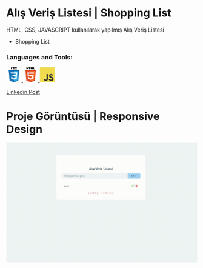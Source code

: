 <h1>Alış Veriş Listesi | Shopping List</h1>

<p>HTML, CSS, JAVASCRIPT kullanılarak yapılmış Alış Veriş Listesi</p>

<ul>
  <li>Shopping List</li>
</ul>

<h3 align="left">Languages and Tools:</h3>
<p align="left"> 

 <a href="https://www.w3schools.com/css/" target="_blank" rel="noreferrer"> <img src="https://raw.githubusercontent.com/devicons/devicon/master/icons/css3/css3-original-wordmark.svg" alt="css3" width="40" height="40"/> </a><a href="https://www.w3.org/html/" target="_blank" rel="noreferrer"> <img src="https://raw.githubusercontent.com/devicons/devicon/master/icons/html5/html5-original-wordmark.svg" alt="html5" width="40" height="40"/> </a><a href="https://developer.mozilla.org/en-US/docs/Web/JavaScript" target="_blank" rel="noreferrer"> <img src="https://raw.githubusercontent.com/devicons/devicon/master/icons/javascript/javascript-original.svg" alt="javascript" width="40" height="40"/> </a>

<a href="https://www.linkedin.com/in/swyusufcakir/" target="_blank"> Linkedin Post</a> 
<h1>Proje Görüntüsü | Responsive Design </h1>

![](img/web-gif.gif)

